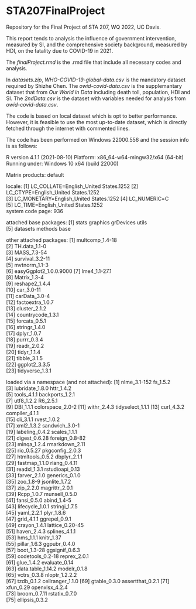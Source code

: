 # STA207FinalProject
Repository for the Final Project of STA 207, WQ 2022, UC Davis.

This report tends to analysis the influence of government intervention, measured by SI, and the comprehensive society background, measured by HDI, on the fatality due to COVID-19 in 2021.

The _finalProject.rmd_ is the .rmd file that include all necessary codes and analysis.

In _datasets.zip_, _WHO-COVID-19-global-data.csv_ is the mandatory dataset required by Shizhe Chen. The _owid-covid-data.csv_ is the supplemantary dataset that from _Our World in Data_ including death toll, population, HDI and SI. The _2ndData.csv_ is the dataset with variables needed for analysis from _owid-covid-data.csv_.

The code is based on local dataset which is opt to better performance. However, it is feasible to use the most up-to-date dataset, which is directly fetched through the internet with commented lines.

The code has been performed on Windows 22000.556 and the session info is as follows:

R version 4.1.1 (2021-08-10)
Platform: x86_64-w64-mingw32/x64 (64-bit)
Running under: Windows 10 x64 (build 22000)

Matrix products: default

locale:
[1] LC_COLLATE=English_United States.1252 
[2] LC_CTYPE=English_United States.1252   
[3] LC_MONETARY=English_United States.1252
[4] LC_NUMERIC=C                          
[5] LC_TIME=English_United States.1252    
system code page: 936

attached base packages:
[1] stats     graphics  grDevices utils    
[5] datasets  methods   base     

other attached packages:
 [1] multcomp_1.4-18       
 [2] TH.data_1.1-0         
 [3] MASS_7.3-54           
 [4] survival_3.2-11       
 [5] mvtnorm_1.1-3         
 [6] easyGgplot2_1.0.0.9000
 [7] lme4_1.1-27.1         
 [8] Matrix_1.3-4          
 [9] reshape2_1.4.4        
[10] car_3.0-11            
[11] carData_3.0-4         
[12] factoextra_1.0.7      
[13] cluster_2.1.2         
[14] countrycode_1.3.1     
[15] forcats_0.5.1         
[16] stringr_1.4.0         
[17] dplyr_1.0.7           
[18] purrr_0.3.4           
[19] readr_2.0.2           
[20] tidyr_1.1.4           
[21] tibble_3.1.5          
[22] ggplot2_3.3.5         
[23] tidyverse_1.3.1       

loaded via a namespace (and not attached):
 [1] nlme_3.1-152      fs_1.5.2         
 [3] lubridate_1.8.0   httr_1.4.2       
 [5] tools_4.1.1       backports_1.2.1  
 [7] utf8_1.2.2        R6_2.5.1         
 [9] DBI_1.1.1         colorspace_2.0-2 
[11] withr_2.4.3       tidyselect_1.1.1 
[13] curl_4.3.2        compiler_4.1.1   
[15] cli_3.1.1         rvest_1.0.2      
[17] xml2_1.3.2        sandwich_3.0-1   
[19] labeling_0.4.2    scales_1.1.1     
[21] digest_0.6.28     foreign_0.8-82   
[23] minqa_1.2.4       rmarkdown_2.11   
[25] rio_0.5.27        pkgconfig_2.0.3  
[27] htmltools_0.5.2   dbplyr_2.1.1     
[29] fastmap_1.1.0     rlang_0.4.11     
[31] readxl_1.3.1      rstudioapi_0.13  
[33] farver_2.1.0      generics_0.1.0   
[35] zoo_1.8-9         jsonlite_1.7.2   
[37] zip_2.2.0         magrittr_2.0.1   
[39] Rcpp_1.0.7        munsell_0.5.0    
[41] fansi_0.5.0       abind_1.4-5      
[43] lifecycle_1.0.1   stringi_1.7.5    
[45] yaml_2.2.1        plyr_1.8.6       
[47] grid_4.1.1        ggrepel_0.9.1    
[49] crayon_1.4.1      lattice_0.20-45  
[51] haven_2.4.3       splines_4.1.1    
[53] hms_1.1.1         knitr_1.37       
[55] pillar_1.6.3      ggpubr_0.4.0     
[57] boot_1.3-28       ggsignif_0.6.3   
[59] codetools_0.2-18  reprex_2.0.1     
[61] glue_1.4.2        evaluate_0.14    
[63] data.table_1.14.2 modelr_0.1.8     
[65] vctrs_0.3.8       nloptr_1.2.2.2   
[67] tzdb_0.1.2        cellranger_1.1.0 
[69] gtable_0.3.0      assertthat_0.2.1 
[71] xfun_0.29         openxlsx_4.2.4   
[73] broom_0.7.11      rstatix_0.7.0    
[75] ellipsis_0.3.2   
